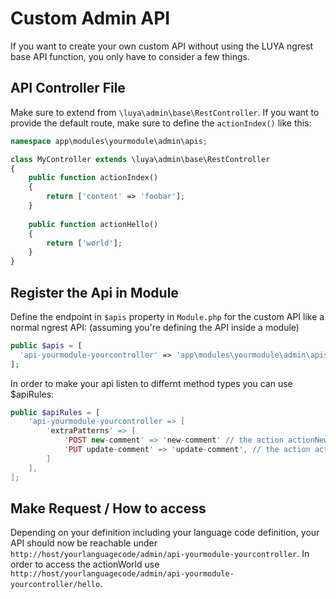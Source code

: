 # Custom Admin API

If you want to create your own custom API without using the LUYA ngrest base API function, you only have to consider a few things. 

## API Controller File

Make sure to extend from `\luya\admin\base\RestController`. If you want to provide the default route, make sure to define the `actionIndex()` like this:

```php
namespace app\modules\yourmodule\admin\apis;

class MyController extends \luya\admin\base\RestController
{
    public function actionIndex()
    {
        return ['content' => 'foobar'];
    }
    
    public function actionHello()
    {
        return ['world'];
    }
}
```

## Register the Api in Module

Define the endpoint in `$apis` property in `Module.php` for the custom API like a normal ngrest API: (assuming you're defining the API inside a module)

```php
public $apis = [
  'api-yourmodule-yourcontroller' => 'app\modules\yourmodule\admin\apis\YourController'
];
```

In order to make your api listen to differnt method types you can use $apiRules:

```php
public $apiRules = [
    'api-yourmodule-yourcontroller => [
        'extraPatterns' => [
            'POST new-comment' => 'new-comment' // the action actionNewComment() which listens only to post
            'PUT update-comment' => 'update-comment', // the action actionUpdateComment() which listens only to put
        ]
    ],
];
```

## Make Request / How to access

Depending on your definition including your language code definition, your API should now be reachable under `http://host/yourlanguagecode/admin/api-yourmodule-yourcontroller`. In order to access the actionWorld use `http://host/yourlanguagecode/admin/api-yourmodule-yourcontroller/hello`.
